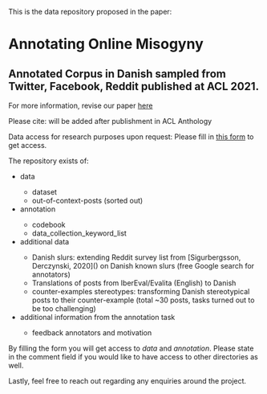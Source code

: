 This is the data repository proposed in the paper:

# Annotating Online Misogyny
## Annotated Corpus in Danish sampled from Twitter, Facebook, Reddit published at ACL 2021.



For more information, revise our paper [here](http://www.derczynski.com/papers/annotating_online_misogyny.pdf)


Please cite: will be added after publishment in ACL Anthology


Data access for research purposes upon request:
Please fill in [this form](https://forms.gle/MPdV8FG8EUuS1MdS6) to get access.


The repository exists of:

<ul>
<li>data</li>
<ul>
<li>dataset</li>
<li>out-of-context-posts (sorted out)</li>
</ul>
<li>annotation</li>
<ul>
<li>codebook</li>
<li>data_collection_keyword_list</li>
</ul>
<li>additional data</li>
<ul>
<li>Danish slurs: extending Reddit survey list from [Sigurbergsson, Derczynski, 2020](<https://aclanthology.org/2020.lrec-1.430/>) on Danish known slurs (free Google search for annotators) </li>
<li>Translations of posts from IberEval/Evalita (English) to Danish </li>
<li> counter-examples stereotypes: transforming Danish stereotypical posts to their counter-example (total ~30 posts, tasks turned out to be too challenging)</li>
</ul>
<li>additional information from the annotation task</li>
<ul>
<li>feedback annotators and motivation</li>
</ul>
</ul>

By filling the form you will get access to *data* and *annotation*. 
Please state in the comment field if you would like to have access to other directories as well.

Lastly, feel free to reach out regarding any enquiries around the project.
